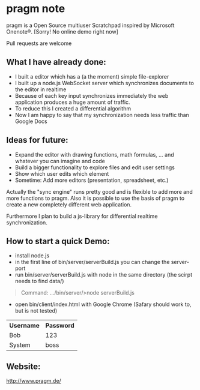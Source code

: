 pragm note
====
pragm is a Open Source multiuser Scratchpad inspired by Microsoft Onenote®. [Sorry! No online demo right now]

Pull requests are welcome

## What I have already done:

- I built a editor which has a (a the moment) simple file-explorer
- I built up a node.js WebSocket server which synchronizes documents to the editor in realtime
- Because of each key input synchronizes immediately the web application produces a huge amount of traffic.
- To reduce this I created a differential algorithm
- Now I am happy to say that my synchronization needs less traffic than Google Docs

## Ideas for future:

- Expand the editor with drawing functions, math formulas, ... and whatever you can imagine and code
- Build a bigger functionality to explore files and edit user settings
- Show which user edits which element
- Sometime: Add more editors (presentation, spreadsheet, etc.)

Actually the "sync engine" runs pretty good and is flexible to add more and more functions to pragm. Also it is possible to use the basis of pragm to create a new completely different web application.

Furthermore I plan to build a js-library for differential realtime synchronization.

## How to start a quick Demo:
 - install node.js
 - in the first line of bin/server/serverBuild.js you can change the server-port
 - run bin/server/serverBuild.js with node in the same directory (the scirpt needs to find data/)
 > Command: .../bin/server/>node serverBuild.js
 - open bin/client/index.html with Google Chrome (Safary should work to, but is not tested)
  

<table>
  <tr>
    <th>Username</th><th>Password</th>
  </tr>
  <tr>
    <td>Bob</td><td>123</td>
  </tr>
  <tr>
    <td>System</td><td>boss</td>
  </tr>
</table>
 
## Website:

http://www.pragm.de/
